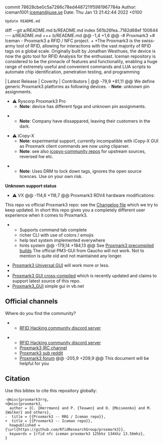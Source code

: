 commit 78628cbe0c5a7286c78ed4487211f5981967784a
Author: iceman1001 <iceman@iuse.se>
Date:   Thu Jan 13 21:42:44 2022 +0100

    Update README.md

diff --git a/README.md b/README.md
index 561b26fea..7182d68ef 100644
--- a/README.md
+++ b/README.md
@@ -1,4 +1,6 @@
-# Proxmark3
+# Iceman - Proxmark3 a RFID / NFC project.
+
+The Proxmark3 is the swiss-army tool of RFID, allowing for interactions with the vast majority of RFID tags on a global scale. Originally built by Jonathan Westhues, the device is now the goto tool for RFID Analysis for the enthusiast. Iceman repository is considered to be the pinnacle of features and functionality, enabling a huge range of extremely useful and convenient commands and LUA scripts to automate chip identification, penetration testing, and programming
 
 
 | Latest Release | Coverity | Contributors |
@@ -79,9 +81,11 @@ We define generic Proxmark3 platforms as following devices.
    - **Note**: unknown pin assignments.
  - ⚠  Ryscorp Proxmark3 Pro 
    - **Note**: device has different fpga and unknown pin assignments.
+   - **Note**: Company have dissappared, leaving their customers in the dark.
  - ⚠  iCopy-X
    - **Note**: experimental support, currently incompatible with iCopy-X GUI as Proxmark client commands are now using cliparser.
    - **Note**: see also [icopyx-community repos](https://github.com/iCopy-X-Community/) for upstream sources, reversed hw etc.
+   - **Note**: Uses DRM to lock down tags, ignores the open source licences. Use on your own risk. 
 
 **Unknown support status**
  - ⚠  VX
@@ -114,6 +118,7 @@ Proxmark3 RDV4 hardware modifications:
 
 This repo vs official Proxmark3 repo:
 see the [Changelog file](CHANGELOG.md) which we try to keep updated. In short this repo gives you a completely different user experience when it comes to Proxmark3.
+  * Supports command tab complete
   * richer CLI with use of colors / emojis
   * help text system implemented everywhere
   * hints system
@@ -179,14 +184,13 @@ See [Proxmark3 precompiled builds](https://www.proxmarkbuilds.org/)
 The official PM3-GUI from Gaucho will not work. Not to mention is quite old and not maintained any longer.
 
 - [Proxmark3 Universal GUI](https://github.com/burma69/PM3UniversalGUI) will work more or less.
-
 - [Proxmark3 GUI cross-compiled](https://github.com/wh201906/Proxmark3GUI/) which is recently updated and claims to support latest source of this repo.
 - [Proxmark3_GUI](https://github.com/Phreak87/Proxmark3_GUI) simple gui in vb.net
 
 
 ## Official channels
 Where do you find the community?
-   - [RFID Hacking community discord server](https://discord.gg/QfPvGFRQxH)
+   - [RFID Hacking community discord server](https://discord.gg/iceman)
    - [Proxmark3 IRC channel](https://web.libera.chat/?channels=#proxmark3)
    - [Proxmark3 sub reddit](https://www.reddit.com/r/proxmark3/)
    - [Proxmark3 forum](http://www.proxmark.org/forum/index.php)
@@ -205,9 +209,9 @@ This document will be helpful for you
 ## Citation
 Use this bibtex to cite this repository globally:
 ```
-@misc{proxmark3rrg,
+@misc{proxmark3,
   author = {C. {Herrmann} and P. {Teuwen} and O. {Moiseenko} and M. {Walker} and others},
-  title = {{Proxmark3 -- RRG / Iceman repo}},
+  title = {{Proxmark3 -- Iceman repo}},
   howpublished = {\url{https://github.com/RfidResearchGroup/proxmark3}},
   keywords = {rfid nfc iceman proxmark3 125khz 134khz 13.56mhz},
 }
